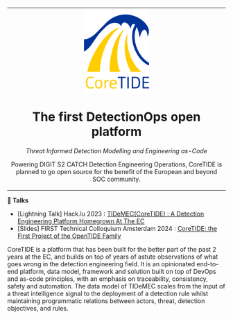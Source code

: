 <table align="center"><tr><td align="center" width="9999">
<img src="coretide-logo.png" align="center" width="150" alt="Project icon">

# The first DetectionOps open platform

_Threat Informed Detection Modelling and Engineering as-Code_

Powering DIGIT S2 CATCH Detection Engineering Operations,
CoreTIDE is planned to go open source for the benefit of the European and beyond SOC community.

</td></tr></table>

**🎤 Talks**

- [Lightning Talk] Hack.lu 2023 : [TIDeMEC(CoreTIDE) : A Detection Engineering Platform Homegrown At The EC](https://www.youtube.com/watch?v=lng-87nRTGQ)
- [Slides] FIRST Technical Colloquium Amsterdam 2024 : [CoreTIDE: the First Project of the OpenTIDE Family](https://www.first.org/resources/papers/amsterdam24/Benson-Housmann-Seguy-CoreTIDE-FIRST-TC-Amsterdam-2024.pdf) 

CoreTIDE is a platform that has been built for the better part of the past 2 years at the EC, and builds on top of years of astute observations of what goes wrong in the detection engineering field. It is an opinionated end-to-end platform, data model, framework and solution built on top of DevOps and as-code principles, with an emphasis on traceability, consistency, safety and automation. The data model of TIDeMEC scales from the input of a threat intelligence signal to the deployment of a detection rule whilst maintaining programmatic relations between actors, threat, detection objectives, and rules.

